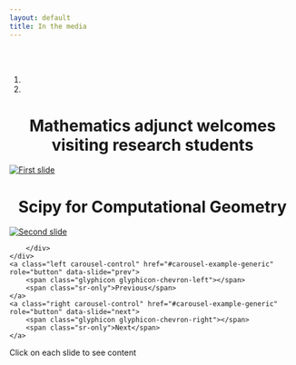```yaml
---
layout: default
title: In the media
---
```


<br />
<br />

<div id="carousel-example-generic" class="carousel slide" data-ride="carousel">
	<ol class="carousel-indicators">
		<li data-target="#carousel-example-generic" data-slide-to="0" class="active"></li>
		<li data-target="#carousel-example-generic" data-slide-to="1"></li>
	</ol>
	<div class="carousel-inner" role="listbox">
		<div class="item active">
			<h1 style="text-align:center;"><span class="label label-primary">Mathematics adjunct welcomes visiting research students</span></h1>
			<a href="http://www.sc.edu/news/newsarticle.php?nid=6349#.VGApqIe4lE7"><img src="https://farm8.staticflickr.com/7461/15567959458_2271e50b1c_c_d.jpg" alt="First slide" style="margin-left:auto; margin-right:auto;"></a>
		</div>
		<div class="item">
			<h1 style="text-align:center;"><span class="label label-primary">Scipy for Computational Geometry</span></h1>
			<a href="https://www.packtpub.com/books/content/scipy-computational-geometry"><img src="https://farm6.staticflickr.com/5607/15567481359_837f6b3799_c_d.jpg" alt="Second slide" style="margin-left:auto; margin-right:auto;"></a>

		</div>
	</div>
	<a class="left carousel-control" href="#carousel-example-generic" role="button" data-slide="prev">
		<span class="glyphicon glyphicon-chevron-left"></span>
		<span class="sr-only">Previous</span>
	</a>
	<a class="right carousel-control" href="#carousel-example-generic" role="button" data-slide="next">
		<span class="glyphicon glyphicon-chevron-right"></span>
		<span class="sr-only">Next</span>
	</a>
</div>

<div class="alert alert-info" role="alert">
	Click on each slide to see content
</div>